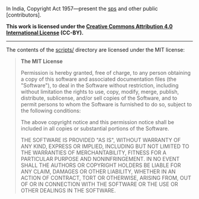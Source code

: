 <!-- markdownlint-disable MD041 -->
In India, Copyright Act 1957—present the [sps](https://github.com/SurajPratapSingh2025)
and other public [contributors].

**This work is licensed under the
[Creative Commons Attribution 4.0 International License](https://creativecommons.org/licenses/by/4.0/)
(CC-BY).**

----

The contents of the [scripts/](https://github.com/SurajPratapSingh2025) directory
are licensed under the MIT license:

> **The MIT License**
>
> Permission is hereby granted, free of charge, to any person obtaining a copy
> of this software and associated documentation files (the "Software"), to deal
> in the Software without restriction, including without limitation the rights
> to use, copy, modify, merge, publish, distribute, sublicense, and/or sell
> copies of the Software, and to permit persons to whom the Software is
> furnished to do so, subject to the following conditions:
>
> The above copyright notice and this permission notice shall be included in
> all copies or substantial portions of the Software.
>
> THE SOFTWARE IS PROVIDED "AS IS", WITHOUT WARRANTY OF ANY KIND, EXPRESS OR
> IMPLIED, INCLUDING BUT NOT LIMITED TO THE WARRANTIES OF MERCHANTABILITY,
> FITNESS FOR A PARTICULAR PURPOSE AND NONINFRINGEMENT. IN NO EVENT SHALL THE
> AUTHORS OR COPYRIGHT HOLDERS BE LIABLE FOR ANY CLAIM, DAMAGES OR OTHER
> LIABILITY, WHETHER IN AN ACTION OF CONTRACT, TORT OR OTHERWISE, ARISING FROM,
> OUT OF OR IN CONNECTION WITH THE SOFTWARE OR THE USE OR OTHER DEALINGS IN
> THE SOFTWARE.
